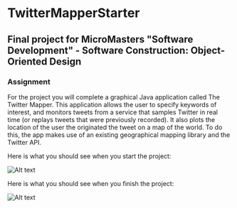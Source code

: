 # TwitterMapperStarter

## Final project for MicroMasters "Software Development" - Software Construction: Object-Oriented Design

### Assignment

For the project you will complete a graphical Java application called The Twitter Mapper. This application allows the user to specify keywords of interest, and monitors tweets from a service that samples Twitter in real time (or replays tweets that were previously recorded). It also plots the location of the user the originated the tweet on a map of the world. To do this, the app makes use of an existing geographical mapping library and the Twitter API.

Here is what you should see when you start the project:

![Alt text](Final_Project_Starter_Screenshot.png "Start")

Here is what you should see when you finish the project:

![Alt text](Final_Project_Complete_Screenshot.png "Complete")
